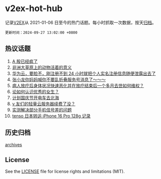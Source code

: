 # v2ex-hot-hub

 记录[V2EX](https://www.v2ex.com/)从 2021-01-06 日至今的热门话题。每小时抓取一次数据，按天[归档](archives)。

`更新时间：2024-09-27 13:02:00 +0800`

## 热议话题

1. [A 股已经疯了](https://www.v2ex.com/t/1075993)
1. [非洲大草原上的动物活着的意义](https://www.v2ex.com/t/1076167)
1. [华为云，要脸不，刚注册不到 24 小时就把个人实名注册信息随便泄露出去了](https://www.v2ex.com/t/1076037)
1. [张小龙你妈妈喊你不要乱折叠服务号消息了～～～](https://www.v2ex.com/t/1076171)
1. [病人放疗后身体状况快速恶化并在放疗结束后一个多月去世如何维权？](https://www.v2ex.com/t/1075987)
1. [论如何认识优秀的女生？](https://www.v2ex.com/t/1076188)
1. [计划国庆节开电车去北海](https://www.v2ex.com/t/1076021)
1. [v 友们的轻量云服务器续费了没？](https://www.v2ex.com/t/1076194)
1. [实测解决部分手机信号差的问题](https://www.v2ex.com/t/1076168)
1. [tenso 日本转运 iPhone 16 Pro 128g 记录](https://www.v2ex.com/t/1076032)

## 历史归档

[archives](archives)

## License

See the [LICENSE](LICENSE) file for license rights and limitations (MIT).
